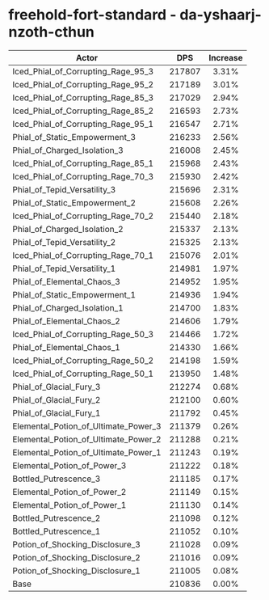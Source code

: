 # freehold-fort-standard - da-yshaarj-nzoth-cthun
| Actor | DPS | Increase |
|---|:---:|:---:|
|Iced_Phial_of_Corrupting_Rage_95_3|217807|3.31%|
|Iced_Phial_of_Corrupting_Rage_95_2|217189|3.01%|
|Iced_Phial_of_Corrupting_Rage_85_3|217029|2.94%|
|Iced_Phial_of_Corrupting_Rage_85_2|216593|2.73%|
|Iced_Phial_of_Corrupting_Rage_95_1|216547|2.71%|
|Phial_of_Static_Empowerment_3|216233|2.56%|
|Phial_of_Charged_Isolation_3|216008|2.45%|
|Iced_Phial_of_Corrupting_Rage_85_1|215968|2.43%|
|Iced_Phial_of_Corrupting_Rage_70_3|215930|2.42%|
|Phial_of_Tepid_Versatility_3|215696|2.31%|
|Phial_of_Static_Empowerment_2|215608|2.26%|
|Iced_Phial_of_Corrupting_Rage_70_2|215440|2.18%|
|Phial_of_Charged_Isolation_2|215337|2.13%|
|Phial_of_Tepid_Versatility_2|215325|2.13%|
|Iced_Phial_of_Corrupting_Rage_70_1|215076|2.01%|
|Phial_of_Tepid_Versatility_1|214981|1.97%|
|Phial_of_Elemental_Chaos_3|214952|1.95%|
|Phial_of_Static_Empowerment_1|214936|1.94%|
|Phial_of_Charged_Isolation_1|214700|1.83%|
|Phial_of_Elemental_Chaos_2|214606|1.79%|
|Iced_Phial_of_Corrupting_Rage_50_3|214466|1.72%|
|Phial_of_Elemental_Chaos_1|214330|1.66%|
|Iced_Phial_of_Corrupting_Rage_50_2|214198|1.59%|
|Iced_Phial_of_Corrupting_Rage_50_1|213950|1.48%|
|Phial_of_Glacial_Fury_3|212274|0.68%|
|Phial_of_Glacial_Fury_2|212100|0.60%|
|Phial_of_Glacial_Fury_1|211792|0.45%|
|Elemental_Potion_of_Ultimate_Power_3|211379|0.26%|
|Elemental_Potion_of_Ultimate_Power_2|211288|0.21%|
|Elemental_Potion_of_Ultimate_Power_1|211243|0.19%|
|Elemental_Potion_of_Power_3|211222|0.18%|
|Bottled_Putrescence_3|211185|0.17%|
|Elemental_Potion_of_Power_2|211149|0.15%|
|Elemental_Potion_of_Power_1|211130|0.14%|
|Bottled_Putrescence_2|211098|0.12%|
|Bottled_Putrescence_1|211052|0.10%|
|Potion_of_Shocking_Disclosure_3|211028|0.09%|
|Potion_of_Shocking_Disclosure_2|211016|0.09%|
|Potion_of_Shocking_Disclosure_1|211005|0.08%|
|Base|210836|0.00%|
